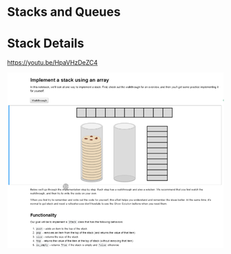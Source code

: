 # Stacks and Queues

# Stack Details
https://youtu.be/HpaVHzDeZC4

![Stack](https://github.com/budostylz/Algorithms-and-Data-Structures/blob/master/Data%20Structures/Stacks%20and%20Queues/stack_walkthrough.PNG "Stack")

